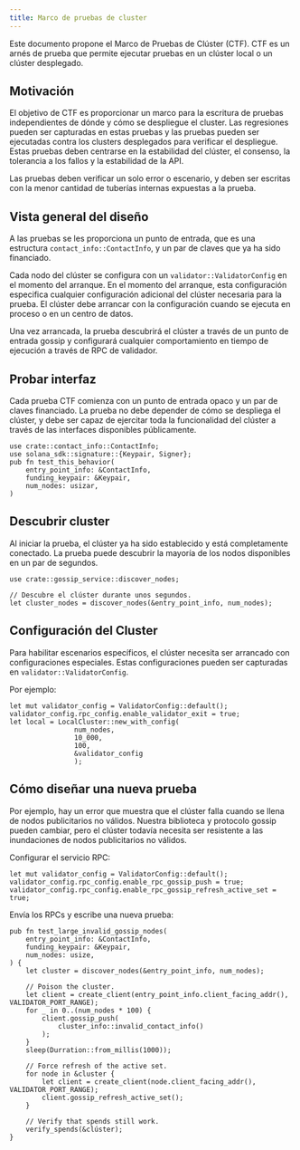 ```yaml
---
title: Marco de pruebas de cluster
---
```


Este documento propone el Marco de Pruebas de Clúster \(CTF\). CTF es un arnés de prueba que permite ejecutar pruebas en un clúster local o un clúster desplegado.

## Motivación

El objetivo de CTF es proporcionar un marco para la escritura de pruebas independientes de dónde y cómo se despliegue el cluster. Las regresiones pueden ser capturadas en estas pruebas y las pruebas pueden ser ejecutadas contra los clusters desplegados para verificar el despliegue. Estas pruebas deben centrarse en la estabilidad del clúster, el consenso, la tolerancia a los fallos y la estabilidad de la API.

Las pruebas deben verificar un solo error o escenario, y deben ser escritas con la menor cantidad de tuberías internas expuestas a la prueba.

## Vista general del diseño

A las pruebas se les proporciona un punto de entrada, que es una estructura `contact_info::ContactInfo`, y un par de claves que ya ha sido financiado.

Cada nodo del clúster se configura con un `validator::ValidatorConfig` en el momento del arranque. En el momento del arranque, esta configuración especifica cualquier configuración adicional del clúster necesaria para la prueba. El clúster debe arrancar con la configuración cuando se ejecuta en proceso o en un centro de datos.

Una vez arrancada, la prueba descubrirá el clúster a través de un punto de entrada gossip y configurará cualquier comportamiento en tiempo de ejecución a través de RPC de validador.

## Probar interfaz

Cada prueba CTF comienza con un punto de entrada opaco y un par de claves financiado. La prueba no debe depender de cómo se despliega el clúster, y debe ser capaz de ejercitar toda la funcionalidad del clúster a través de las interfaces disponibles públicamente.

```text
use crate::contact_info::ContactInfo;
use solana_sdk::signature::{Keypair, Signer};
pub fn test_this_behavior(
    entry_point_info: &ContactInfo,
    funding_keypair: &Keypair,
    num_nodes: usizar,
)
```

## Descubrir cluster

Al iniciar la prueba, el clúster ya ha sido establecido y está completamente conectado. La prueba puede descubrir la mayoría de los nodos disponibles en un par de segundos.

```text
use crate::gossip_service::discover_nodes;

// Descubre el clúster durante unos segundos.
let cluster_nodes = discover_nodes(&entry_point_info, num_nodes);
```

## Configuración del Cluster

Para habilitar escenarios específicos, el clúster necesita ser arrancado con configuraciones especiales. Estas configuraciones pueden ser capturadas en `validator::ValidatorConfig`.

Por ejemplo:

```text
let mut validator_config = ValidatorConfig::default();
validator_config.rpc_config.enable_validator_exit = true;
let local = LocalCluster::new_with_config(
                num_nodes,
                10_000,
                100,
                &validator_config
                );
```

## Cómo diseñar una nueva prueba

Por ejemplo, hay un error que muestra que el clúster falla cuando se llena de nodos publicitarios no válidos. Nuestra biblioteca y protocolo gossip pueden cambiar, pero el clúster todavía necesita ser resistente a las inundaciones de nodos publicitarios no válidos.

Configurar el servicio RPC:

```text
let mut validator_config = ValidatorConfig::default();
validator_config.rpc_config.enable_rpc_gossip_push = true;
validator_config.rpc_config.enable_rpc_gossip_refresh_active_set = true;
```

Envía los RPCs y escribe una nueva prueba:

```text
pub fn test_large_invalid_gossip_nodes(
    entry_point_info: &ContactInfo,
    funding_keypair: &Keypair,
    num_nodes: usize,
) {
    let cluster = discover_nodes(&entry_point_info, num_nodes);

    // Poison the cluster.
    let client = create_client(entry_point_info.client_facing_addr(), VALIDATOR_PORT_RANGE);
    for _ in 0..(num_nodes * 100) {
        client.gossip_push(
            cluster_info::invalid_contact_info()
        );
    }
    sleep(Durration::from_millis(1000));

    // Force refresh of the active set.
    for node in &cluster {
        let client = create_client(node.client_facing_addr(), VALIDATOR_PORT_RANGE);
        client.gossip_refresh_active_set();
    }

    // Verify that spends still work.
    verify_spends(&clúster);
}
```

